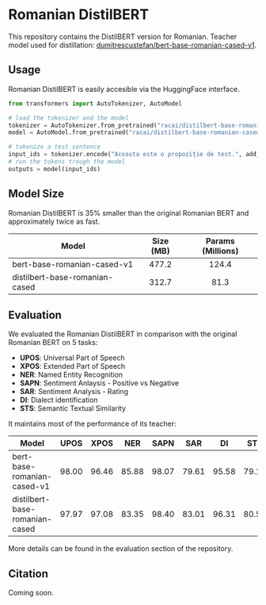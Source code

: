 # Romanian DistilBERT
This repository contains the DistilBERT version for Romanian. Teacher model used for distillation: [dumitrescustefan/bert-base-romanian-cased-v1](https://huggingface.co/dumitrescustefan/bert-base-romanian-cased-v1).

## Usage

Romanian DistilBERT is easily accesible via the HuggingFace interface.

```python
from transformers import AutoTokenizer, AutoModel

# load the tokenizer and the model
tokenizer = AutoTokenizer.from_pretrained("racai/distilbert-base-romanian-cased")
model = AutoModel.from_pretrained("racai/distilbert-base-romanian-cased")

# tokenize a test sentence
input_ids = tokenizer.encode("Aceasta este o propoziție de test.", add_special_tokens=True, return_tensors="pt")
# run the tokens trough the model
outputs = model(input_ids)
```
## Model Size
Romanian DistilBERT is 35% smaller than the original Romanian BERT and approximately twice as fast.

| Model                          | Size (MB) | Params (Millions) |
|--------------------------------|:---------:|:----------------:| 
| bert-base-romanian-cased-v1    | 477.2 | 124.4 |
| distilbert-base-romanian-cased | 312.7 | 81.3 |

## Evaluation

We evaluated the Romanian DistilBERT in comparison with the original Romanian BERT on 5 tasks:

- **UPOS**: Universal Part of Speech
- **XPOS**: Extended Part of Speech
- **NER**: Named Entity Recognition
- **SAPN**: Sentiment Anlaysis - Positive vs Negative
- **SAR**: Sentiment Analysis - Rating
- **DI**: Dialect identification 
- **STS**: Semantic Textual Similarity

It maintains most of the performance of its teacher:

| Model                          | UPOS | XPOS | NER | SAPN | SAR | DI | STS |
|--------------------------------|:----:|:----:|:---:|:----:|:---:|:--:|:---:|
| bert-base-romanian-cased-v1    | 98.00 | 96.46 | 85.88 | 98.07 | 79.61 | 95.58 | 79.11 |
| distilbert-base-romanian-cased | 97.97 | 97.08 | 83.35 | 98.40 | 83.01 | 96.31 | 80.57 |

More details can be found in the evaluation section of the repository.

## Citation

Coming soon.
